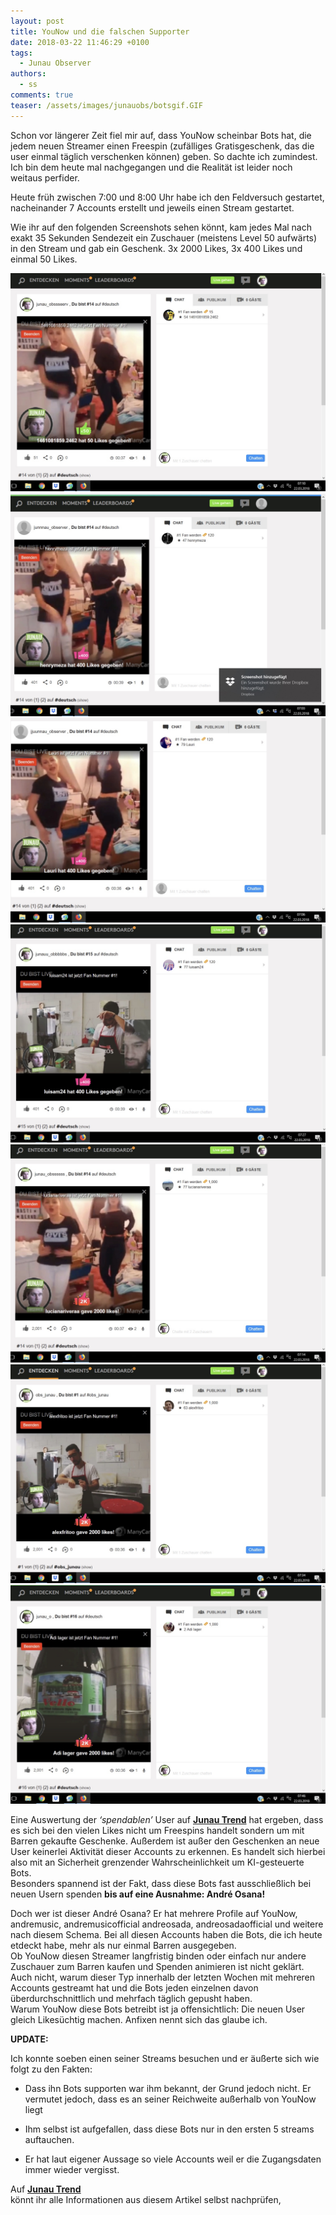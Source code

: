 ```yaml
---
layout: post
title: YouNow und die falschen Supporter
date: 2018-03-22 11:46:29 +0100
tags:
  - Junau Observer
authors:
  - ss
comments: true
teaser: /assets/images/junauobs/botsgif.GIF
---
```


<p>Schon vor längerer Zeit fiel mir auf, dass YouNow scheinbar Bots hat, die jedem neuen Streamer einen Freespin (zufälliges Gratisgeschenk, das die user einmal täglich verschenken können) geben. So dachte ich zumindest. Ich bin dem heute mal nachgegangen und die Realität ist leider noch weitaus perfider.</p>

<p>Heute früh zwischen 7:00 und 8:00 Uhr habe ich den Feldversuch gestartet, nacheinander 7 Accounts erstellt und jeweils einen Stream gestartet.<br>


Wie ihr auf den folgenden Screenshots sehen könnt, kam jedes Mal nach exakt 35 Sekunden Sendezeit ein Zuschauer (meistens Level 50 aufwärts) in den Stream und gab ein Geschenk. 3x 2000 Likes, 3x 400 Likes und einmal 50 Likes.<br>


<img src="/assets/images/junauobs/bots1.jpg" alt="Bot">

<img src="/assets/images/junauobs/bots2.jpg" alt="Bot">

<img src="/assets/images/junauobs/bots3.jpg" alt="Bot">

<img src="/assets/images/junauobs/bots4.jpg" alt="Bot">

<img src="/assets/images/junauobs/bots5.jpg" alt="Bot">

<img src="/assets/images/junauobs/bots6.jpg" alt="Bot">

<img src="/assets/images/junauobs/bots7.jpg" alt="Bot">



Eine Auswertung der <em>‘spendablen’</em> User auf <strong><a href="https://trend.feyn.cf">Junau Trend</a></strong> hat ergeben, dass es sich bei den vielen Likes nicht um Freespins handelt sondern um mit Barren gekaufte Geschenke. Außerdem ist außer den Geschenken an neue User keinerlei Aktivität dieser Accounts zu erkennen. Es handelt sich hierbei also mit an Sicherheit grenzender Wahrscheinlichkeit um KI-gesteuerte Bots.<br>
Besonders spannend ist der Fakt, dass diese Bots fast ausschließlich bei neuen Usern spenden <strong>bis auf eine Ausnahme: André Osana!</strong><br>


Doch wer ist dieser André Osana? Er hat mehrere Profile auf YouNow, andremusic, andremusicofficial andreosada, andreosadaofficial und weitere nach diesem Schema. Bei all diesen Accounts haben die Bots, die ich heute etdeckt habe, mehr als nur einmal Barren ausgegeben.<br>
Ob YouNow diesen Streamer langfristig binden oder einfach nur andere Zuschauer zum Barren kaufen und Spenden animieren ist nicht geklärt. Auch nicht, warum dieser Typ innerhalb der letzten Wochen mit mehreren Accounts gestreamt hat und die Bots jeden einzelnen davon überdurchschnittlich und mehrfach täglich gepusht haben.<br>
Warum YouNow diese Bots betreibt ist ja offensichtlich: Die neuen User gleich Likesüchtig machen. Anfixen nennt sich das glaube ich.



**UPDATE:**

Ich konnte soeben einen seiner Streams besuchen und er äußerte sich wie folgt zu den Fakten:

- Dass ihn Bots supporten war ihm bekannt, der Grund jedoch nicht. Er vermutet jedoch, dass es an seiner Reichweite außerhalb von YouNow liegt

- Ihm selbst ist aufgefallen, dass diese Bots nur in den ersten 5 streams auftauchen.

- Er hat laut eigener Aussage so viele Accounts weil er die Zugangsdaten immer wieder vergisst.



Auf <strong><a href="https://trend.feyn.cf">Junau Trend</a></strong><br>
könnt ihr alle Informationen aus diesem Artikel selbst nachprüfen,</p>

